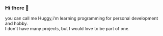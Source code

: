 ### Hi there 👋

<!--
**hugoles/hugoles** is a ✨ _special_ ✨ repository because its `README.md` (this file) appears on -->
you can call me Huggy,i'm learning programming for personal development and hobby.
<br/>I don't have many projects, but I would love to be part of one.
